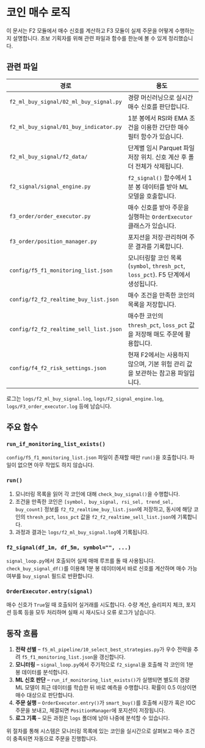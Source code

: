 # 코인 매수 로직

이 문서는 F2 모듈에서 매수 신호를 계산하고 F3 모듈이 실제 주문을
어떻게 수행하는지 설명합니다. 초보 기획자를 위해 관련 파일과
함수를 한눈에 볼 수 있게 정리했습니다.

## 관련 파일

| 경로 | 용도 |
| --- | --- |
| `f2_ml_buy_signal/02_ml_buy_signal.py` | 경량 머신러닝으로 실시간 매수 신호를 판단합니다. |
| `f2_ml_buy_signal/01_buy_indicator.py` | 1분 봉에서 RSI와 EMA 조건을 이용한 간단한 매수 필터 함수가 있습니다. |
| `f2_ml_buy_signal/f2_data/` | 단계별 임시 Parquet 파일 저장 위치. 신호 계산 후 폴더 전체가 삭제됩니다. |
| `f2_signal/signal_engine.py` | `f2_signal()` 함수에서 1분 봉 데이터를 받아 ML 모델을 호출합니다. |
| `f3_order/order_executor.py` | 매수 신호를 받아 주문을 실행하는 `OrderExecutor` 클래스가 있습니다. |
| `f3_order/position_manager.py` | 포지션을 저장·관리하며 주문 결과를 기록합니다. |
| `config/f5_f1_monitoring_list.json` | 모니터링할 코인 목록(`symbol`, `thresh_pct`, `loss_pct`). F5 단계에서 생성됩니다. |
| `config/f2_f2_realtime_buy_list.json` | 매수 조건을 만족한 코인의 목록을 저장합니다. |
| `config/f2_f2_realtime_sell_list.json` | 매수한 코인의 `thresh_pct`, `loss_pct` 값을 저장해 매도 주문에 활용합니다. |
| `config/f4_f2_risk_settings.json` | 현재 F2에서는 사용하지 않으며, 기본 위험 관리 값을 보관하는 참고용 파일입니다. |

로그는 `logs/f2_ml_buy_signal.log`, `logs/F2_signal_engine.log`,
`logs/F3_order_executor.log` 등에 남습니다.

## 주요 함수

### `run_if_monitoring_list_exists()`
`config/f5_f1_monitoring_list.json` 파일이 존재할 때만 `run()`을 호출합니다.
파일이 없으면 아무 작업도 하지 않습니다.

### `run()`
1. 모니터링 목록을 읽어 각 코인에 대해 `check_buy_signal()`을 수행합니다.
2. 조건을 만족한 코인은 `[symbol, buy_signal, rsi_sel, trend_sel, buy_count]`
   정보를 `f2_f2_realtime_buy_list.json`에 저장하고,
   동시에 해당 코인의 `thresh_pct`, `loss_pct` 값을
   `f2_f2_realtime_sell_list.json`에 기록합니다.
3. 과정과 결과는 `logs/f2_ml_buy_signal.log`에 기록됩니다.

### `f2_signal(df_1m, df_5m, symbol="", ...)`
`signal_loop.py`에서 호출되어 실제 매매 루프를 돌 때 사용됩니다.
`check_buy_signal_df()`를 이용해 1분 봉 데이터에서 바로 신호를 계산하며
매수 가능 여부를 `buy_signal` 필드로 반환합니다.

### `OrderExecutor.entry(signal)`
매수 신호가 `True`일 때 호출되어 실거래를 시도합니다.
수량 계산, 슬리피지 체크, 포지션 등록 등을 모두 처리하며
실패 시 재시도나 오류 로그가 남습니다.

## 동작 흐름

1. **전략 선별** – `f5_ml_pipeline/10_select_best_strategies.py`가
   우수 전략을 추려 `f5_f1_monitoring_list.json`을 갱신합니다.
2. **모니터링** – `signal_loop.py`에서 주기적으로 `f2_signal`을 호출해
   각 코인의 1분 봉 데이터를 분석합니다.
3. **ML 신호 판단** – `run_if_monitoring_list_exists()`가 실행되면
   별도의 경량 ML 모델이 최근 데이터를 학습한 뒤 바로 예측을 수행합니다.
   확률이 0.5 이상이면 매수 대상으로 판단합니다.
4. **주문 실행** – `OrderExecutor.entry()`가 `smart_buy()`를 호출해
   시장가 혹은 IOC 주문을 보내고, 체결되면 `PositionManager`에
   포지션이 저장됩니다.
5. **로그 기록** – 모든 과정은 `logs` 폴더에 남아 나중에 분석할 수 있습니다.

위 절차를 통해 시스템은 모니터링 목록에 있는 코인을 실시간으로 살펴보고
매수 조건이 충족되면 자동으로 주문을 진행합니다.
